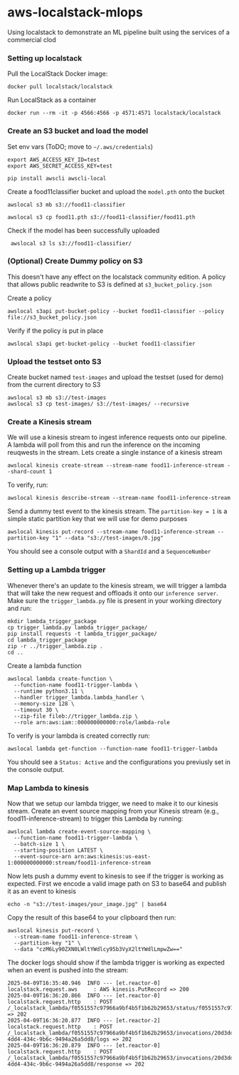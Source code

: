 # aws-localstack-mlops
Using localstack to demonstrate an ML pipeline built using the services of a commercial clod 

### Setting up localstack

Pull the LocalStack Docker image:

```
docker pull localstack/localstack
```

Run LocalStack as a container
```
docker run --rm -it -p 4566:4566 -p 4571:4571 localstack/localstack
```

### Create an S3 bucket and load the model

Set env vars (ToDO; move to `~/.aws/credentials`)
```
export AWS_ACCESS_KEY_ID=test
export AWS_SECRET_ACCESS_KEY=test
```

```
pip install awscli awscli-local
```

Create a food11classifier bucket and upload the `model.pth` onto the bucket 

```
awslocal s3 mb s3://food11-classifier

awslocal s3 cp food11.pth s3://food11-classifier/food11.pth
```

Check if the model has been successfully uploaded
```
 awslocal s3 ls s3://food11-classifier/
```

### (Optional) Create Dummy policy on S3 

This doesn't have any effect on the localstack community edition. A policy that allows public readwrite to S3 is defined at `s3_bucket_policy.json`

Create a policy
```
awslocal s3api put-bucket-policy --bucket food11-classifier --policy file://s3_bucket_policy.json
```

Verify if the policy is put in place 
```
awslocal s3api get-bucket-policy --bucket food11-classifier
```

### Upload the testset onto  S3 

Create bucket named `test-images` and upload the testset (used for demo) from the current directory to S3 
```
awslocal s3 mb s3://test-images
awslocal s3 cp test-images/ s3://test-images/ --recursive
```

### Create a Kinesis stream 

We will use a kinesis stream to ingest inference requests onto our pipeline. A lambda will poll from this and run the inference on the incoming reuqwests in the stream. Lets create a single instance of a kinesis stream
```
awslocal kinesis create-stream --stream-name food11-inference-stream --shard-count 1
```
To verify, run: 

```
awslocal kinesis describe-stream --stream-name food11-inference-stream
```

Send a dummy test event to the kinesis stream. The `partition-key = 1` is a simple static partition key that we will use for demo purposes

```
awslocal kinesis put-record --stream-name food11-inference-stream --partition-key "1" --data "s3://test-images/0.jpg"
```

You should see a console output with a `ShardId` and a `SequenceNumber`

### Setting up a Lambda trigger

Whenever there's an update to the kinesis stream, we will trigger a lambda that will take the new request and offloads it onto our `inference server`. Make sure the `trigger_lambda.py` file is present in your working directory and run:

```
mkdir lambda_trigger_package
cp trigger_lambda.py lambda_trigger_package/
pip install requests -t lambda_trigger_package/
cd lambda_trigger_package
zip -r ../trigger_lambda.zip .
cd ..
``` 

Create a lambda function 

```
awslocal lambda create-function \
  --function-name food11-trigger-lambda \
  --runtime python3.11 \
  --handler trigger_lambda.lambda_handler \
  --memory-size 128 \
  --timeout 30 \
  --zip-file fileb://trigger_lambda.zip \
  --role arn:aws:iam::000000000000:role/lambda-role
```

To verify is your lambda is created correctly run:

```
awslocal lambda get-function --function-name food11-trigger-lambda
```

You should see a `Status: Active` and the configurations you previusly set in the console output. 

### Map Lambda to kinesis

Now that we setup our lambda trigger, we need to make it to our kinesis stream. Create an event source mapping from your Kinesis stream (e.g., food11-inference-stream) to trigger this Lambda by running:

```
awslocal lambda create-event-source-mapping \
  --function-name food11-trigger-lambda \
  --batch-size 1 \
  --starting-position LATEST \
  --event-source-arn arn:aws:kinesis:us-east-1:000000000000:stream/food11-inference-stream
```

Now lets push a dummy event to kinesis to see if the trigger is working as expected. First we encode a valid image path on S3 to base64 and publish it as an event to kinesis 

```
echo -n "s3://test-images/your_image.jpg" | base64
```

Copy the result of this base64 to your clipboard then run:

```
awslocal kinesis put-record \
  --stream-name food11-inference-stream \
  --partition-key "1" \
  --data "czM6Ly90ZXN0LWltYWdlcy95b3VyX2ltYWdlLmpwZw=="
```

The docker logs should show if the lambda trigger is working as expected when an event is pushed into the stream:

```
2025-04-09T16:35:40.946  INFO --- [et.reactor-0] localstack.request.aws     : AWS kinesis.PutRecord => 200
2025-04-09T16:36:20.866  INFO --- [et.reactor-0] localstack.request.http    : POST /_localstack_lambda/f0551557c97966a9bf4b5f1b62b29653/status/f0551557c97966a9bf4b5f1b62b29653/ready => 202
2025-04-09T16:36:20.877  INFO --- [et.reactor-2] localstack.request.http    : POST /_localstack_lambda/f0551557c97966a9bf4b5f1b62b29653/invocations/20d3ddc4-4dd4-434c-9b6c-9494a26a5dd8/logs => 202
2025-04-09T16:36:20.879  INFO --- [et.reactor-0] localstack.request.http    : POST /_localstack_lambda/f0551557c97966a9bf4b5f1b62b29653/invocations/20d3ddc4-4dd4-434c-9b6c-9494a26a5dd8/response => 202
```

